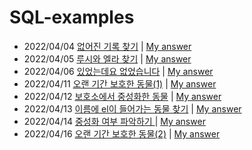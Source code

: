 # SQL-examples
- 2022/04/04 [없어진 기록 찾기](https://programmers.co.kr/learn/courses/30/lessons/59042) | [My answer](https://github.com/leehyeonjin99/SQL-examples/blob/main/%EC%97%86%EC%96%B4%EC%A7%84%20%EA%B8%B0%EB%A1%9D%20%EC%B0%BE%EA%B8%B0.sql)
- 2022/04/05 [루시와 엘라 찾기](https://programmers.co.kr/learn/courses/30/lessons/59046) | [My answer](https://github.com/leehyeonjin99/SQL-examples/blob/main/%EB%A3%A8%EC%8B%9C%EC%99%80%20%EC%97%98%EB%9D%BC%20%EC%B0%BE%EA%B8%B0.sql)
- 2022/04/06 [있었는데요 없었습니다](https://programmers.co.kr/learn/courses/30/lessons/59043) | [My answer](https://github.com/leehyeonjin99/SQL-examples/blob/main/%EC%9E%88%EC%97%88%EB%8A%94%EB%8D%B0%EC%9A%94%20%EC%97%86%EC%97%88%EC%8A%B5%EB%8B%88%EB%8B%A4.sql)
- 2022/04/11 [오랜 기간 보호한 동물(1)](https://programmers.co.kr/learn/courses/30/lessons/59044) | [My answer](https://github.com/leehyeonjin99/SQL-examples/blob/main/%EC%98%A4%EB%9E%9C%20%EA%B8%B0%EA%B0%84%20%EB%B3%B4%ED%98%B8%ED%95%9C%20%EB%8F%99%EB%AC%BC(1).sql)
- 2022/04/12 [보호소에서 중성화한 동물](https://programmers.co.kr/learn/courses/30/lessons/59045) | [My answer](https://github.com/leehyeonjin99/SQL-examples/blob/main/%EB%B3%B4%ED%98%B8%EC%86%8C%EC%97%90%EC%84%9C%20%EC%A4%91%EC%84%B1%ED%99%94%ED%95%9C%20%EB%8F%99%EB%AC%BC.sql)
- 2022/04/13 [이름에 el이 들어가는 동물 찾기](https://programmers.co.kr/learn/courses/30/lessons/59047) | [My answer](https://github.com/leehyeonjin99/SQL-examples/blob/main/%EC%9D%B4%EB%A6%84%EC%97%90%20el%EC%9D%B4%20%EB%93%A4%EC%96%B4%EA%B0%80%EB%8A%94%20%EB%8F%99%EB%AC%BC%20%EC%B0%BE%EA%B8%B0.sql)
- 2022/04/14 [중성화 여부 파악하기
](https://programmers.co.kr/learn/courses/30/lessons/59409) | [My answer](https://github.com/leehyeonjin99/SQL-examples/blob/main/%EC%A4%91%EC%84%B1%ED%99%94%20%EC%97%AC%EB%B6%80%20%ED%8C%8C%EC%95%85%ED%95%98%EA%B8%B0.sql)
- 2022/04/16 [오랜 기간 보호한 동물(2)](https://programmers.co.kr/learn/courses/30/lessons/59411) | [My answer](https://github.com/leehyeonjin99/SQL-examples/blob/main/오랜%20기간%20보호한%20동물(2).sql)
